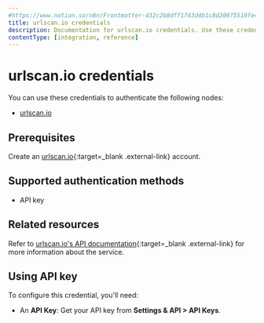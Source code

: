 ```yaml
---
#https://www.notion.so/n8n/Frontmatter-432c2b8dff1f43d4b1c8d20075510fe4
title: urlscan.io credentials
description: Documentation for urlscan.io credentials. Use these credentials to authenticate urlscan.io in n8n, a workflow automation platform.
contentType: [integration, reference]
---
```


# urlscan.io credentials

You can use these credentials to authenticate the following nodes:

- [urlscan.io](/integrations/builtin/app-nodes/n8n-nodes-base.urlscanio.md)

## Prerequisites

Create an [urlscan.io](https://urlscan.io/){:target=_blank .external-link} account.

## Supported authentication methods

- API key

## Related resources

Refer to [urlscan.io's API documentation](https://urlscan.io/docs/api/){:target=_blank .external-link} for more information about the service.

## Using API key

To configure this credential, you'll need:

- An **API Key**: Get your API key from **Settings & API > API Keys**.

